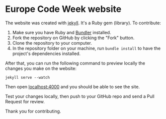 # Europe Code Week website

The website was created with [jekyll](http://jekyllrb.com/). It's a Ruby gem
(library). To contribute:

1. Make sure you have Ruby and [Bundler](http://bundler.io/) installed.
2. Fork the repository on GitHub by clicking the "Fork" button.
3. Clone the repository to your computer.
4. In the repository folder on your machine, run `bundle install` to have the
   project's dependencies installed.

After that, you can run the following command to preview locally the changes
you make on the website:

	jekyll serve --watch

Then open [localhost:4000](http://localhost:4000/) and you should be able to 
see the site.

Test your changes locally, then push to your GitHub repo and send a Pull
Request for review.

Thank you for contributing.
